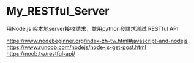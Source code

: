 # My_RESTful_Server
用Node.js 架本地server接收請求，並用python發請求測試 RESTful API

https://www.nodebeginner.org/index-zh-tw.html#javascript-and-nodejs
https://www.runoob.com/nodejs/node-js-get-post.html
https://noob.tw/restful-api/